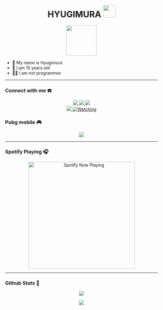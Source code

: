 <h1 align="center">HYUGIMURA <img src="https://user-images.githubusercontent.com/1303154/88677602-1635ba80-d120-11ea-84d8-d263ba5fc3c0.gif" width="40px" alt=""><br></h1>
<p align="center">
  <img src="![image](https://github.com/mann5/zeeoneofficial/assets/141479010/a48a123a-d328-474e-874e-53b7850ae035)
" height=100 />
</p>

<p align="center">

- 👤 My name is Hyugimura
- 💌 I am 15 years old 
- 👨‍💻 I am not programmer

</p>

------
### Connect with me ☎️
<p align="center">
  <a href="https://instagram.com/hyugimura"><img src="https://img.shields.io/badge/Instagram-E4405F?style=for-the-badge&logo=instagram&logoColor=white"/> 
  <a href="https://wa.me/62895329828237"><img src="https://img.shields.io/badge/WhatsApp-25D366?style=for-the-badge&logo=whatsapp&logoColor=white" />
  <a href="https://youtube.com/hyugimura"><img src="https://img.shields.io/badge/YouTube-Zeeone Ofc-ff0000?style=for-the-badge&logo=youtube&logoColor=ff0000&link=https://youtube.com/c/hyugimura" /><br>
  <a name=mann5&label=VIEWS&style=flat-square&color=orange" />
  <a href="https://github.com/mann5"><img src="https://img.shields.io/badge/-GitHub-black?style=flat-square&logo=github" /> 
  <a href="https://komarev.com/ghpvc/?username=mann5&color=blue&style=flat-square&label=Profile+Views"><img title="Watching" src="https://komarev.com/ghpvc/?username=mann5&color=green&style=flat-square&label=Profile+View"></a>
</p>

### Pubg mobile 🎮
<p align="center">
  <img src="https://github.com/Andriiwalker/zeeoneofc/blob/zeeoneofc/2047a1zwq1.gif" />
</p>

------

### Spotify Playing 🎧

<p align="center">
  <a href="https://open.spotify.com/user/31nuzemgd72h4llo3dnl2pshegeu?si=qHWmVIfBQhy2KyH0dJgQ2Q&utm_source=copy-link" target="_blank"><img src="https://now-playing-on-spotify.vercel.app/api/spotify" alt="Spotify Now Playing" width="350"/></a>
</p>

------

### Github Stats 🚀

<p align="center"><a href="https://github.com/mann5"><img src="https://github-readme-stats.vercel.app/api?username=zeeoneofficial&show_icons=true&theme=radical"></a></p>
<p align="center"><a href="https://github.com/mann5"><img src="https://github-readme-stats.vercel.app/api/top-langs/?username=zeeoneofficial&theme=radical&layout=compact"></a></p> 


